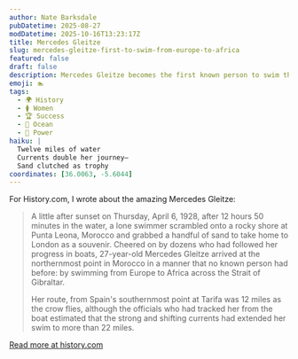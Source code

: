```yaml
---
author: Nate Barksdale
pubDatetime: 2025-08-27
modDatetime: 2025-10-16T13:23:17Z
title: Mercedes Gleitze
slug: mercedes-gleitze-first-to-swim-from-europe-to-africa
featured: false
draft: false
description: Mercedes Gleitze becomes the first known person to swim the Strait of Gibraltar from Spain to Morocco in 1928, battling currents for nearly 13 hours.
emoji: 🏊
tags:
  - 🌍 History
  - 🚺 Women
  - 🏆 Success
  - 🌊 Ocean
  - 💪 Power
haiku: |
  Twelve miles of water
  Currents double her journey—
  Sand clutched as trophy
coordinates: [36.0063, -5.6044]
---
```


For History.com, I wrote about the amazing Mercedes Gleitze:

> A little after sunset on Thursday, April 6, 1928, after 12 hours 50 minutes in the water, a lone swimmer scrambled onto a rocky shore at Punta Leona, Morocco and grabbed a handful of sand to take home to London as a souvenir. Cheered on by dozens who had followed her progress in boats, 27-year-old Mercedes Gleitze arrived at the northernmost point in Morocco in a manner that no known person had before: by swimming from Europe to Africa across the Strait of Gibraltar.
>
> Her route, from Spain's southernmost point at Tarifa was 12 miles as the crow flies, although the officials who had tracked her from the boat estimated that the strong and shifting currents had extended her swim to more than 22 miles.

[Read more at history.com](https://www.history.com/articles/english-woman-swimmer-europe-africa)
